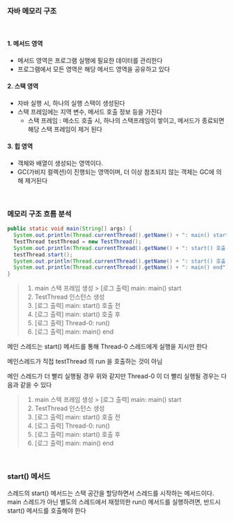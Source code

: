 
### 자바 메모리 구조 
<br>


#### 1. 메서드 영역 
-  메서드 영역은 프로그램 실행에 필요한 데이터를 관리한다
- 프로그램에서 모든 영역은 해당 메서드 영역을 공유하고 있다

#### 2. 스택 영역 
- 자바 실행 시, 하나의 실행 스택이 생성된다 
- 스택 프레임에는 지역 변수, 메서드 호출 정보 등을 가진다
  - 스택 프레임 : 메소드 호출 시, 하나의 스택프레임이 쌓이고, 메서드가 종료되면 해당 스택 프레임이 제거 된다

#### 3. 힙 영역 
- 객체와 배열이 생성되는 영역이다. 
- GC(가비지 컬렉션)이 진행되는 영역이며, 더 이상 참조되지 않는 객체는 GC에 의해 제거된다 

<br>

### 메모리 구조 흐름 분석

```java
public static void main(String[] args) {
  System.out.println(Thread.currentThread().getName() + ": main() start");
  TestThread testThread = new TestThread();
  System.out.println(Thread.currentThread().getName() + ": start() 호출 전");
  testThread.start();
  System.out.println(Thread.currentThread().getName() + ": start() 호출 후");
  System.out.println(Thread.currentThread().getName() + ": main() end");
}

```

> 1. main 스택 프레임 생성 > [로그 출력] main: main() start
> 2. TestThread 인스턴스 생성
> 3. [로그 출력] main: start() 호출 전
> 4. [로그 출력] main: start() 호출 후
> 5. [로그 출력] Thread-0: run()
> 6. [로그 출력] main: main() end



메인 스레드는 start() 메서드를 통해 Thread-0 스레드에게 실행을 지시만 한다

메인스레드가 직접 testThread 의 run 을 호출하는 것이 아님 

메인 스레드가 더 빨리 실행될 경우 위와 같지만 Thread-0 이 더 빨리 실행될 경우는 다음과 같을 수 있다 

> 1. main 스택 프레임 생성 > [로그 출력] main: main() start
> 2. TestThread 인스턴스 생성
> 3. [로그 출력] main: start() 호출 전
> 4. [로그 출력] Thread-0: run()
> 5. [로그 출력] main: start() 호출 후
> 6. [로그 출력] main: main() end

<br>

### start() 메서드 

스레드의 start() 메서드는 스택 공간을 할당하면서 스레드를 시작하는 메서드이다.
main 스레드가 아닌 별도의 스레드에서 재정의한 run() 메서드를 실행하려면, 반드시 start() 메서드를 호출해야 한다 